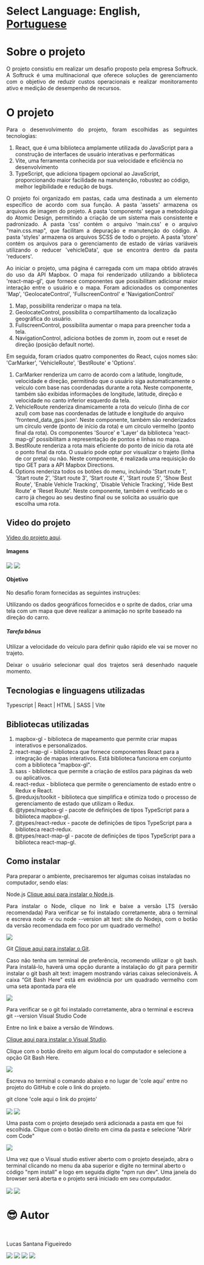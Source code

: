 # Select Language: **English**, [Portuguese](https://github.com/santanafx/frontend-3d-car/blob/main/README-pt.md)

# Sobre o projeto

<p align="justify">
O projeto consistiu em realizar um desafio proposto pela empresa Softruck. A Softruck é uma multinacional que oferece soluções de gerenciamento com o objetivo de reduzir custos operacionais e realizar monitoramento ativo e medição de desempenho de recursos.
</p>

# O projeto

<p align="justify">
Para o desenvolvimento do projeto, foram escolhidas as seguintes tecnologias:
</p>

1. React, que é uma biblioteca amplamente utilizada do JavaScript para a construção de interfaces de usuário interativas e performáticas
2. Vite, uma ferramenta conhecida por sua velocidade e eficiência no desenvolvimento
3. TypeScript, que adiciona tipagem opcional ao JavaScript, proporcionando maior facilidade na manutenção, robustez ao código, melhor legibilidade e redução de bugs.

<p align="justify">
O projeto foi organizado em pastas, cada uma destinada a um elemento específico de acordo com sua função. A pasta 'assets' armazena os arquivos de imagem do projeto. A pasta 'components' segue a metodologia do Atomic Design, permitindo a criação de um sistema mais consistente e padronizado. A pasta 'css' contém o arquivo 'main.css' e o arquivo "main.css.map", que facilitam a depuração e manutenção do código. A pasta 'styles' armazena os arquivos SCSS de todo o projeto. A pasta 'store' contém os arquivos para o gerenciamento de estado de várias variáveis utilizando o reducer 'vehicleData', que se encontra dentro da pasta 'reducers'.
</p>

<p align="justify">
Ao iniciar o projeto, uma página é carregada com um mapa obtido através do uso da API Mapbox. O mapa foi renderizado utilizando a biblioteca 'react-map-gl', que fornece componentes que possibilitam adicionar maior interação entre o usuário e o mapa. Foram adicionados os componentes 'Map', 'GeolocateControl', 'FullscreenControl' e 'NavigationControl'
</p>

1. Map, possibilita renderizar o mapa na tela.
2. GeolocateControl, possibilita o compartilhamento da localização geográfica do usuário.
3. FullscreenControl, possibilita aumentar o mapa para preencher toda a tela.
4. NavigationControl, adiciona botões de zomm in, zoom out e reset de direção (posição default norte).

<p align="justify">
Em seguida, foram criados quatro componentes do React, cujos nomes são: 'CarMarker', 'VehicleRoute', 'BestRoute' e 'Options'.
</p>

1. CarMarker renderiza um carro de acordo com a latitude, longitude, velocidade e direção, permitindo que o usuário siga automaticamente o veículo com base nas coordenadas durante a rota. Neste componente, também são exibidas informações de longitude, latitude, direção e velocidade no canto inferior esquerdo da tela.
2. VehicleRoute renderiza dinamicamente a rota do veículo (linha de cor azul) com base nas coordenadas de latitude e longitude do arquivo 'frontend_data_gps.json'. Neste componente, também são renderizados um círculo verde (ponto de início da rota) e um círculo vermelho (ponto final da rota). Os componentes 'Source' e 'Layer' da biblioteca 'react-map-gl' possibilitam a representação de pontos e linhas no mapa.
3. BestRoute renderiza a rota mais eficiente do ponto de início da rota até o ponto final da rota. O usuário pode optar por visualizar o trajeto (linha de cor preta) ou não. Neste componente, é realizada uma requisição do tipo GET para a API Mapbox Directions.
4. Options renderiza todos os botões do menu, incluindo 'Start route 1', 'Start route 2', 'Start route 3', 'Start route 4', 'Start route 5', 'Show Best Route', 'Enable Vehicle Tracking', 'Disable Vehicle Tracking', 'Hide Best Route' e 'Reset Route'. Neste componente, também é verificado se o carro já chegou ao seu destino final ou se solicita ao usuário que escolha uma rota.

## Video do projeto

<a href="https://www.youtube.com/watch?v=N2NJWaQwgFk">Video do projeto aqui</a>.

#### Imagens

<img align="center" src='./public/images/readme/img1.png'>

<img align="center" src='./public/images/readme/img2.png'>

#### Objetivo

<p align="justify">
No desafio foram fornecidas as seguintes instruções:

Utilizando os dados geográficos fornecidos e o sprite de dados, criar uma tela com um mapa que deve realizar a animação no sprite baseado na direção do carro.

</p>

##### Tarefa bônus

<p align="justify">
Utilizar a velocidade do veículo para definir quão rápido ele vai se mover no trajeto.
</p>
<p align="justify">
Deixar o usuário selecionar qual dos trajetos será desenhado naquele momento.
</p>

## Tecnologias e linguagens utilizadas

Typescript | React | HTML | SASS | Vite

## Bibliotecas utilizadas

1. mapbox-gl - biblioteca de mapeamento que permite criar mapas interativos e personalizados.
2. react-map-gl - biblioteca que fornece componentes React para a integração de mapas interativos. Está biblioteca funciona em conjunto com a biblioteca "mapbox-gl".
3. sass - biblioteca que permite a criação de estilos para páginas da web ou aplicativos.
4. react-redux - biblioteca que permite o gerenciamento de estado entre o Redux e React.
5. @reduxjs/toolkit - biblioteca que simplifica e otimiza todo o processo de gerenciamento de estado que utilizam o Redux.
6. @types/mapbox-gl - pacote de definições de tipos TypeScript para a biblioteca mapbox-gl.
7. @types/react-redux - pacote de definições de tipos TypeScript para a biblioteca react-redux.
8. @types/react-map-gl - pacote de definições de tipos TypeScript para a biblioteca react-map-gl.

## Como instalar

Para preparar o ambiente, precisaremos ter algumas coisas instaladas no computador, sendo elas:

Node.js
<a href="https://nodejs.org/pt-br">Clique aqui para instalar o Node.js</a>.

<p align="justify">
Para instalar o Node, clique no link e baixe a versão LTS (versão recomendada)
Para verificar se foi instalado corretamente, abra o terminal e escreva node -v ou node --version
alt text: site do Nodejs, com o botão da versão recomendada em foco por um quadrado vermelho!
</p>

<img align="center" src='./public/images/readme/instrucao-node.png'>

Git
<a href="https://git-scm.com/download/windows">Clique aqui para instalar o Git</a>.

<p align="justify">
Caso não tenha um terminal de preferência, recomendo utilizar o git bash. Para instalá-lo, haverá uma opção durante a instalação do git para permitir instalar o git bash
alt text: imagem mostrando várias caixas selecionáveis. A caixa “Git Bash Here” está em evidência por um quadrado vermelho com uma seta apontada para ele
</p>

<img align="center" src='./public/images/readme/instrucao-git.png'>

Para verificar se o git foi instalado corretamente, abra o terminal e escreva git --version
Visual Studio Code

Entre no link e baixe a versão de Windows.

<a href="https://code.visualstudio.com/download">Clique aqui para instalar o Visual Studio</a>.

Clique com o botão direito em algum local do computador e selecione a opção Git Bash Here.

<img align="center" src='./public/images/readme/instrucao-gitBashHere.png'>

Escreva no terminal o comando abaixo e no lugar de 'cole aqui' entre no projeto do GitHub e cole o link do projeto.

git clone 'cole aqui o link do projeto'

<img align="center" src='./public/images/readme/instrucao-clone.png'>

<img align="center" src='./public/images/readme/instrucao-gitClone.png'>

Uma pasta com o projeto desejado será adicionada a pasta em que foi escolhida.
Clique com o botão direito em cima da pasta e selecione "Abrir com Code"

<img align="center" src='./public/images/readme/instrucao-abrirCode.png'>

Uma vez que o Visual studio estiver aberto com o projeto desejado, abra o terminal clicando no menu da aba superior e digite no terminal aberto o código "npm install" e logo em seguida digite "npm run dev". Uma janela do browser será aberta e o projeto será iniciado em seu computador.

<img align="center" src='./public/images/readme/instrucao-terminal.png'>

<img align="center" src='./public/images/readme/instrucao-npm.png'>

<br />

# :sunglasses: Autor <a name="id07"></a>

<br />

Lucas Santana Figueiredo

<div>
 <a href="https://discordapp.com/users/254746660549296128" target="_blank"><img src="https://img.shields.io/badge/Discord-7289DA?style=for-the-badge&logo=discord&logoColor=white" target="_blank"></a>
  <a href = "mailto:santanafx@hotmail.com"><img src="https://img.shields.io/badge/-Gmail-%23333?style=for-the-badge&logo=gmail&logoColor=white" target="_blank"></a>
  <a href="https://www.linkedin.com/in/lucas-santana-figueiredo/" target="_blank"><img src="https://img.shields.io/badge/-LinkedIn-%230077B5?style=for-the-badge&logo=linkedin&logoColor=white" target="_blank"></a>
  <a href="https://wa.me/5531997915854" target="_blank"><img src=https://img.shields.io/badge/WhatsApp-25D366?style=for-the-badge&logo=whatsapp&logoColor=white></a>
</div>
